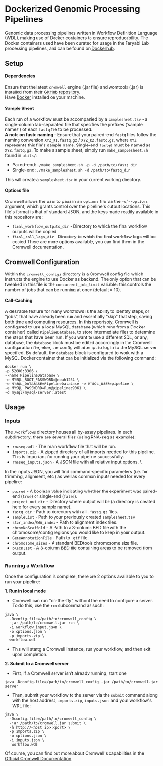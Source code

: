 # Dockerized Genomic Processing Pipelines
Genomic data processing pipelines written in Workflow Definition Language (WDL), making use of Docker containers to ensure reproducability. The Docker containers used have been curated for usage in the Faryabi Lab processing pipelines, and can be found on [Dockerhub](https://hub.docker.com/u/faryabilab).

## Setup
#### Dependencies
Ensure that the latest `cromwell` engine (.jar file) and womtools (.jar) is installed from their [GitHub repository](https://github.com/broadinstitute/cromwell). \
Have [Docker](https://www.docker.com/products/personal/) installed on your machine.
#### Sample Sheet
Each run of a workflow must be accompanied by a `samplesheet.tsv` - a single-column tab-separated file that specifies the prefixes ('sample names') of each `fastq` file to be processed. \
**A note on fastq naming** - Ensure that your paired-end `fastq` files follow the naming convention `XYZ_R1.fastq.gz` / `XYZ_R2.fastq.gz`, where `XYZ` represents this file's sample name. Single-end `fastq`s must be named as `XYZ.fastq.gz`.
To make a sample sheet, simply run `make_samplesheet.sh` found in `utils/`: 
* Paired-end: `./make_samplesheet.sh -p -d /path/to/fastq_dir`
* Single-end: `./make_samplesheet.sh -d /path/to/fastq_dir` 

This will create a `samplesheet.tsv` in your current working directory.
#### Options file
Cromwell allows the user to pass in an `options` file via the `-o/--options` argument, which grants control over the pipeline's output locations. This file's format is that of standard JSON, and the keys made readily available in this repository are:
* `final_workflow_outputs_dir` - Directory to which the final workflow outputs will be copied
* `final_call_logs_dir` - Directory to which the final workflow logs will be copied
There are more options available, you can find them in the Cromwell documentation.
## Cromwell Configuration
Within the `cromwell_configs` directory is a Cromwell config file which instructs the engine to use Docker as backend. The only option that can be tweaked in this file is the `concurrent_job_limit` variable: this controls the number of jobs that can be running at once (default = 10).
#### Call-Caching
A desirable feature for many workflows is the ability to identify steps, or "jobs", that have already been run and essentially "skip" that step, saving both time and computing resources. In this reporisoty, Cromwell is configured to use a local MySQL database (which runs from a Docker container) called `PipelineDatabase`, to store intermediate files to determine the steps that have been run. If you want to use a different SQL, or any, database, the `database` block must be edited accordingly in the Cromwell configuration file, else, the config will attempt to log in to the MySQL server specified. By default, the `database` block is configured to work with a MySQL Docker container that can be initialized via the following command:
```
docker run \
-p 52000:3306 \
--name PipelineDatabase \
-e MYSQL_ROOT_PASSWORD=@noah1234 \
-e MYSQL_DATABASE=PipelineDatabase -e MYSQL_USER=pipeline \
-e MYSQL_PASSWORD=Run@pipelines9061 \
-d mysql/mysql-server:latest
```
## Usage
### Inputs
The `/workflows` directory houses all by-assay pipelines. In each subdirectory, there are several files (using RNA-seq as example):
* `rnaseq.wdl` - The main workflow file that will be run.
* `imports.zip` - A zipped directory of all imports needed for this pipeline. This is important for running your pipeline successfully. 
* `rnaseq_inputs.json` - A JSON file with all relative input options. \

In the inputs JSON, you will find command-specific parameters (i.e. for trimming, alignment, etc.) as well as common inputs needed for every pipeline:
* `paired` - A boolean value indicating whether the experiment was paired-end (`true`) or single-end (`false`).
* `project_out_dir` - Directory where output will be (a directory is created here for every sample name).
* `fastq_dir` - Path to dorectory with all `.fastq.gz` files.
* `sampleList` - Path to your previously created `samplesheet.tsv`
* `star_index`/`BWA_index` - Path to alignment index files.
* `chromNoScaffold` - A Path to a 3-column BED file with the chromosome/contig regions you would like to keep in your output.
* `GeneAnnotationFile` - Path to `.gtf` file.
* `chromosome_sizes` - A standard BEDtools chromosome size file.
* `blacklist` - A 3-column BED file containing areas to be removed from output.
### Running a Workflow
Once the configuration is complete, there are 2 options available to you to run your pipeline: 

**1. Run in local mode**
* Cromwell can run "on-the-fly", without the need to configure a server. To do this, use the `run` subcommand as such:
```
java \
  -Dconfig.file=/path/to/cromwell_config \
  -jar /path/to/cromwell.jar run \
  -i workflow_input.json \
  -o options.json \
  -p imports.zip \
  workflow.wdl
```
* This will startg a Cromwell instance, run your workflow, and then exit upon completion.

**2. Submit to a Cromwell server**
* First, if a Cromwell server isn't already running, start one:
```
java -Dconfig.file=/path/to/cromwell_config -jar /path/to/cromwell.jar server
```
* Then, submit your workflow to the server via the `submit` command along with the host address, `imports.zip`, `inputs.json`, and your workflow's WDL file:
```
java \
  -Dconfig.file=/path/to/cromwell_config \
  -jar /path/to/cromwell.jar submit \
  -h http://<host ip>:<port> \
  -p imports.zip \
  -o options.json \
  -i inputs.json \
   workflow.wdl
```
Of course, you can find out more about Cromwell's capabilities in the [Official Cromwell Documentation](https://cromwell.readthedocs.io/en/stable/).


